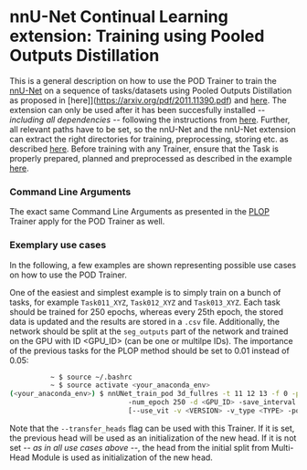 # nnU-Net Continual Learning extension: Training using Pooled Outputs Distillation

This is a general description on how to use the POD Trainer to train the [nnU-Net](https://github.com/MIC-DKFZ/nnUNet) on a sequence of tasks/datasets using Pooled Outputs Distillation as proposed in [here]](https://arxiv.org/pdf/2011.11390.pdf) and [here](https://arxiv.org/pdf/2004.13513.pdf). The extension can only be used after it has been succesfully installed *-- including all dependencies --* following the instructions from [here](https://github.com/camgbus/Lifelong-nnUNet/blob/continual_learning/README.md#installation). Further, all relevant paths have to be set, so the nnU-Net and the nnU-Net extension can extract the right directories for training, preprocessing, storing etc. as described [here](https://github.com/MIC-DKFZ/nnUNet/blob/master/documentation/setting_up_paths.md). Before training with any Trainer, ensure that the Task is properly prepared, planned and preprocessed as described in the example [here](https://github.com/MIC-DKFZ/nnUNet/blob/master/documentation/training_example_Hippocampus.md).

### Command Line Arguments
The exact same Command Line Arguments as presented in the [PLOP](plop_training.md) Trainer apply for the POD Trainer as well. 

### Exemplary use cases
In the following, a few examples are shown representing possible use cases on how to use the POD Trainer.

One of the easiest and simplest example is to simply train on a bunch of tasks, for example `Task011_XYZ`, `Task012_XYZ` and `Task013_XYZ`. Each task should be trained for 250 epochs, whereas every 25th epoch, the stored data is updated and the results are stored in a `.csv` file. Additionally, the network should be split at the `seg_outputs` part of the network and trained on the GPU with ID <GPU_ID> (can be one or multilpe IDs). The importance of the previous tasks for the PLOP method should be set to 0.01 instead of 0.05:
```bash
          ~ $ source ~/.bashrc
          ~ $ source activate <your_anaconda_env>
(<your_anaconda_env>) $ nnUNet_train_pod 3d_fullres -t 11 12 13 -f 0 -pod_lambda 0.01
                             -num_epoch 250 -d <GPU_ID> -save_interval 25 -s seg_outputs --store_csv
                             [--use_vit -v <VERSION> -v_type <TYPE> -pod_scales <SCALE> ...]
```

Note that the `--transfer_heads` flag can be used with this Trainer. If it is set, the previous head will be used as an initialization of the new head. If it is not set *-- as in all use cases above --*, the head from the initial split from Multi-Head Module is used as initialization of the new head.
